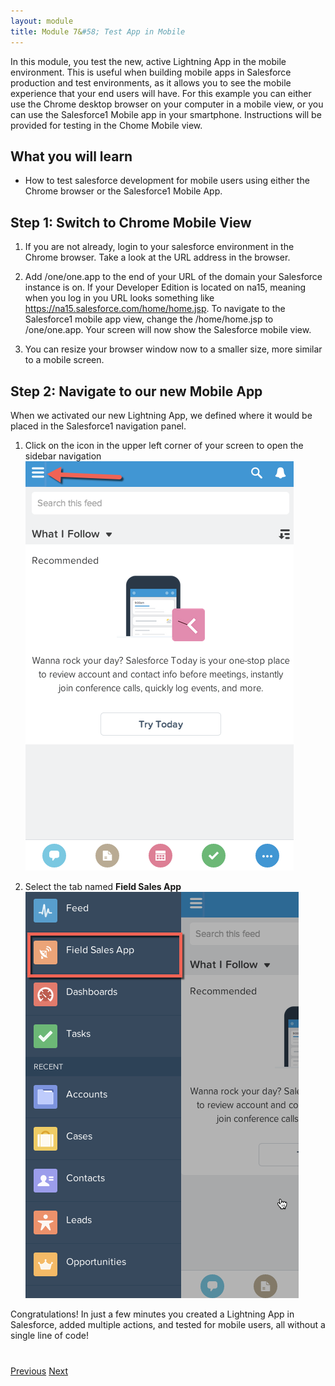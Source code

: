 ```yaml
---
layout: module
title: Module 7&#58; Test App in Mobile 
---
```


In this module, you test the new, active Lightning App in the mobile environment. This is useful when building mobile apps in Salesforce production and test environments, as it allows you to see the mobile experience that your end users will have. For this example you can either use the Chrome desktop browser on your computer in a mobile view, or you can use the Salesforce1 Mobile app in your smartphone. Instructions will be provided for testing in the Chome Mobile view. 

## What you will learn
- How to test salesforce development for mobile users using either the Chrome browser or the Salesforce1 Mobile App. 


## Step 1: Switch to Chrome Mobile View

1. If you are not already, login to your salesforce environment in the Chrome browser. Take a look at the URL address in the browser. 
2. Add /one/one.app to the end of your URL of the domain your Salesforce instance is on. If your Developer Edition is located on na15, meaning when you log in you URL looks something like https://na15.salesforce.com/home/home.jsp. To navigate to the Salesforce1 mobile app view, change the /home/home.jsp to /one/one.app. 
Your screen will now show the Salesforce mobile view. 

3. You can resize your browser window now to a smaller size, more similar to a mobile screen. 


## Step 2: Navigate to our new Mobile App 
When we activated our new Lightning App, we defined where it would be placed in the Salesforce1 navigation panel. 
1. Click on the icon in the upper left corner of your screen to open the sidebar navigation 
![](images/mobile1.png)

2. Select the tab named **Field Sales App**
![](images/mobile2.png)










Congratulations! In just a few minutes you created a Lightning App in Salesforce, added multiple actions, and tested for mobile users, all without a single line of code!





<div class="row" style="margin-top:40px;">
<div class="col-sm-12">
<a href="create-searchbar-component.html" class="btn btn-default"><i class="glyphicon glyphicon-chevron-left"></i> Previous</a>
<a href="next.html" class="btn btn-default pull-right">Next <i class="glyphicon glyphicon-chevron-right"></i></a>
</div>
</div>
